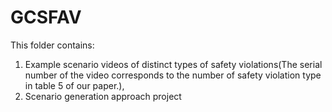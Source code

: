 # GCSFAV

This folder contains:
1. Example scenario videos of distinct types of safety violations(The serial number of the video corresponds to the number of safety violation type in table 5 of our paper.),
2. Scenario generation approach project
